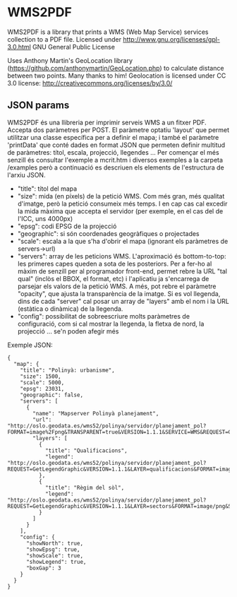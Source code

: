 WMS2PDF
=======

WMS2PDF is a library that prints a WMS (Web Map Service) services collection to a PDF file. 
Licensed under  http://www.gnu.org/licenses/gpl-3.0.html GNU General Public License

Uses Anthony Martin's GeoLocation library (https://github.com/anthonymartin/GeoLocation.php) 
to calculate distance between two points. Many thanks to him!
Geolocation is licensed under CC 3.0 license: http://creativecommons.org/licenses/by/3.0/

JSON params
-----------

WMS2PDF és una llibreria per imprimir serveis WMS a un fitxer PDF. Accepta dos paràmetres per POST. El paràmetre optatiu 'layout' que permet utilitzar una classe específica per a definir el mapa; i també
el paràmetre 'printData' que conté dades en format JSON que permeten definir multitud de paràmetres: títol, escala, projecció, llegendes ... Per començar el més senzill és consultar l'exemple a mcrit.htm i diversos exemples a la carpeta /examples però a continuació es descriuen els elements de l'estructura de l'arxiu JSON.

- "title": títol del mapa
- "size": mida (en píxels) de la petició WMS. Com més gran, més qualitat d'imatge, però la petició consumeix més temps. I en cap cas cal excedir la mida màxima que accepta el servidor (per exemple, en el cas del de l'ICC, uns 4000px)
- "epsg": codi EPSG de la projecció
- "geographic": si són coordenades geogràfiques o projectades
- "scale": escala a la que s'ha d'obrir el mapa (ignorant els paràmetres de servers->url)
- "servers": array de les peticions WMS. L'aproximació és bottom-to-top: les primeres capes queden a sota de les posteriors. Per a fer-ho al màxim de senzill per al programador front-end, permet rebre la URL "tal qual" (inclòs el BBOX, el format, etc) i l'aplicatiu ja s'encarrega de parsejar els valors de la petició WMS. A més, pot rebre el paràmetre "opacity", que ajusta la transparència de la imatge. Si es vol llegenda, dins de cada "server" cal posar un array de "layers" amb el nom i la URL (estàtica o dinàmica) de la llegenda. 
- "config": possibilitat de sobreescriure molts paràmetres de configuració, com si cal mostrar la llegenda, la fletxa de nord, la projecció ... se'n poden afegir més

Exemple JSON:
```
{
  "map": {
    "title": "Polinyà: urbanisme",
    "size": 1500,
    "scale": 5000,
    "epsg": 23031,
    "geographic": false,
    "servers": [
      {
        "name": "Mapserver Polinyà planejament",
        "url": "http://oslo.geodata.es/wms52/polinya/servidor/planejament_pol?FORMAT=image%2Fpng&TRANSPARENT=true&VERSION=1.1.1&SERVICE=WMS&REQUEST=GetMap&STYLES=&EXCEPTIONS=application%2Fvnd.ogc.se_inimage&LAYERS=qualificacions,sectors&SRS=EPSG%3A23031&BBOX=423984.79450989,4598473.8764316,434515.20549011,4603776.1235684&WIDTH=1492&HEIGHT=751",
        "layers": [
          {
            "title": "Qualificacions",
            "legend": "http://oslo.geodata.es/wms52/polinya/servidor/planejament_pol?REQUEST=GetLegendGraphic&VERSION=1.1.1&LAYER=qualificacions&FORMAT=image/png&SERVICE=WMS"
          },
          {
            "title": "Règim del sòl",
            "legend": "http://oslo.geodata.es/wms52/polinya/servidor/planejament_pol?REQUEST=GetLegendGraphic&VERSION=1.1.1&LAYER=sectors&FORMAT=image/png&SERVICE=WMS"
          }
        ]
      }
    ],
    "config": {
      "showNorth": true,
      "showEpsg": true,
      "showScale": true,
      "showLegend": true,
      "boxGap": 3
    }
  }
}
```
